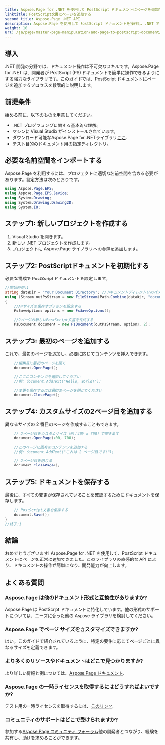 ```yaml
---
title: Aspose.Page for .NET を使用して PostScript ドキュメントにページを追加する
linktitle: PostScript文書にページを追加する
second_title: Aspose.Page .NET API
description: Aspose.Page を使用して PostScript ドキュメントを操作し、.NET アプリケーションを強化する方法を説明します。このステップ バイ ステップ ガイドでは、ドキュメントの初期化に関する明確な手順を説明します。
weight: 10
url: /ja/page/master-page-manipulation/add-page-to-postscript-document/
---
```

## 導入

.NET 開発の分野では、ドキュメント操作は不可欠なスキルです。Aspose.Page for .NET は、開発者が PostScript (PS) ドキュメントを簡単に操作できるようにする強力なライブラリです。このガイドでは、PostScript ドキュメントにページを追加するプロセスを段階的に説明します。

## 前提条件

始める前に、以下のものを用意してください。

- .NET プログラミングに関する基本的な理解。
- マシンに Visual Studio がインストールされています。
- ダウンロード可能なAspose.Page for .NETライブラリ[ここ](https://releases.aspose.com/page/net/).
- テスト目的のドキュメント用の指定ディレクトリ。

## 必要な名前空間をインポートする

Aspose.Page を利用するには、プロジェクトに適切な名前空間を含める必要があります。設定方法は次のとおりです。

```csharp
using Aspose.Page.EPS;
using Aspose.Page.EPS.Device;
using System.Drawing;
using System.Drawing.Drawing2D;
using System.IO;
```

## ステップ1: 新しいプロジェクトを作成する

1. Visual Studio を開きます。
2. 新しい .NET プロジェクトを作成します。
3. プロジェクトに Aspose.Page ライブラリへの参照を追加します。

## ステップ2: PostScriptドキュメントを初期化する

必要な構成で PostScript ドキュメントを設定します。

```csharp
//開始時刻:1
string dataDir = "Your Document Directory"; //ドキュメントディレクトリのパスを設定する
using (Stream outPsStream = new FileStream(Path.Combine(dataDir, "document1.ps"), FileMode.Create))
{
    //A4サイズの保存オプションを設定する
    PsSaveOptions options = new PsSaveOptions();
    
    //2ページの新しいPostScript文書を作成する
    PsDocument document = new PsDocument(outPsStream, options, 2);
```

## ステップ3: 最初のページを追加する

これで、最初のページを追加し、必要に応じてコンテンツを挿入できます。

```csharp
    //編集用に最初のページを開く
    document.OpenPage();
    
    //ここにコンテンツを追加してください
    //例: document.AddText("Hello, World!");

    //変更を保存するには最初のページを閉じてください
    document.ClosePage();
```

## ステップ4: カスタムサイズの2ページ目を追加する

異なるサイズの 2 番目のページを作成することもできます。

```csharp
    // 2ページ目をカスタムサイズ（例：400 x 700）で開きます
    document.OpenPage(400, 700);
    
    //このページに固有のコンテンツを追加する
    //例: document.AddText("これは 2 ページ目です!");

    // 2ページ目を閉じる
    document.ClosePage();
```

## ステップ5: ドキュメントを保存する

最後に、すべての変更が保存されていることを確認するためにドキュメントを保存します。

```csharp
    // PostScript文書を保存する
    document.Save();
}
//終了:1
```

## 結論

おめでとうございます! Aspose.Page for .NET を使用して、PostScript ドキュメントにページを正常に追加できました。このライブラリの直感的な API により、ドキュメントの操作が簡単になり、開発能力が向上します。

## よくある質問

### Aspose.Page は他のドキュメント形式と互換性がありますか?  
Aspose.Page は PostScript ドキュメントに特化しています。他の形式のサポートについては、ニーズに合った他の Aspose ライブラリを検討してください。

### Aspose.Page でページ サイズをカスタマイズできますか?  
はい。このガイドで紹介されているように、特定の要件に応じてページごとに異なるサイズを定義できます。

### より多くのリソースやドキュメントはどこで見つかりますか?  
より詳しい情報と例については、[Aspose.Page ドキュメント](https://reference.aspose.com/page/net/).

### Aspose.Page の一時ライセンスを取得するにはどうすればよいですか?  
テスト用の一時ライセンスを取得するには、[このリンク](https://purchase.conholdate.com/temporary-license/).

### コミュニティのサポートはどこで受けられますか?  
参加する[Aspose.Page コミュニティ フォーラム](https://forum.aspose.com/c/page/39)他の開発者とつながり、経験を共有し、助けを求めることができます。